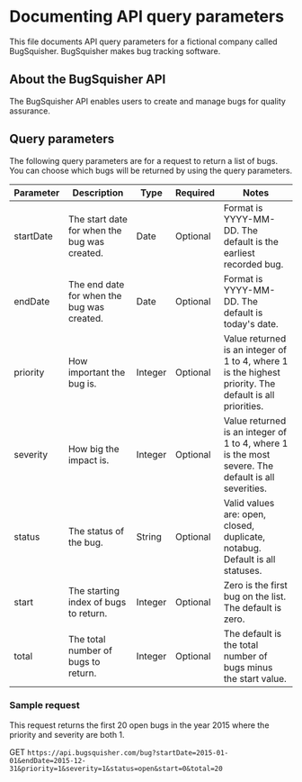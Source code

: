 # Documenting API query parameters

This file documents API query parameters for a fictional company called BugSquisher. BugSquisher makes bug tracking software.

## About the BugSquisher API

The BugSquisher API enables users to create and manage bugs for quality assurance.

## Query parameters

The following query parameters are for a request to return a list of bugs. You can choose which bugs will be returned by using the query parameters. 

| Parameter | Description | Type | Required | Notes |
| ----      | ----        | ---- | ----     | ----  |
| startDate | The start date for when the bug was created. | Date | Optional | Format is YYYY-MM-DD. The default is the earliest recorded bug. |
| endDate   | The end date for when the bug was created. | Date | Optional | Format is YYYY-MM-DD. The default is today's date. |
| priority  | How important the bug is. | Integer | Optional | Value returned is an integer of 1 to 4, where 1 is the highest priority. The default is all priorities. |
| severity  | How big the impact is. | Integer | Optional | Value returned is an integer of 1 to 4, where 1 is the most severe. The default is all severities. |
| status    | The status of the bug. | String | Optional | Valid values are: open, closed, duplicate, notabug. Default is all statuses. |
| start     | The starting index of bugs to return. | Integer | Optional | Zero is the first bug on the list. The default is zero. |
| total     | The total number of bugs to return. | Integer | Optional | The default is the total number of bugs minus the start value. |

### Sample request

This request returns the first 20 open bugs in the year 2015 where the priority and severity are both 1.

GET `https://api.bugsquisher.com/bug?startDate=2015-01-01&endDate=2015-12-31&priority=1&severity=1&status=open&start=0&total=20` 
